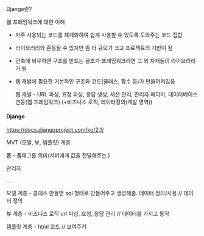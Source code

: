 Django란? 

웹 프레임워크에 대한 이해

* 자주 사용되는 코드를 체계화하여 쉽게 사용할 수 있도록 도와주는 코드 집합
* 라이브러리와 혼동될 수 있지만 좀 더 규모가 크고 프로젝트의 기반이 됨
* 건축에 비유하면 구조를 만드는 골조가 프레임워크라면 그 외 자재들이 라이브러리가 됨



* 웹 개발에 필요한 기본적인 구조와 코드(클래스, 함수 등)가 만들어져있음

  웹 개발 - URL 파싱, 요청 파싱, 응답 생성, 세션 관리, 관리자 페이지, 데이터베이스 연동(웹 프레임워크) (+비즈니스 로직, 데이터정의(개발 영역))



#### Django

https://docs.djangoproject.com/ko/2.1/

MVT (모델, 뷰, 템플릿) 계층

폼 - 폼태그를 의미(서버에게 값을 전달해주는.)

관리자

....

모델 계층 - 클래스 만들면 sql 형태로 만들어주고 생성해줌. 데이터 정의/사용  // 데이터 정의

뷰 계층 - 비즈니스 로직 url 파싱, 요청, 응답 관리  // 데이터를 가지고 동작

템플릿 계층 - html 코드  // 보여주기

